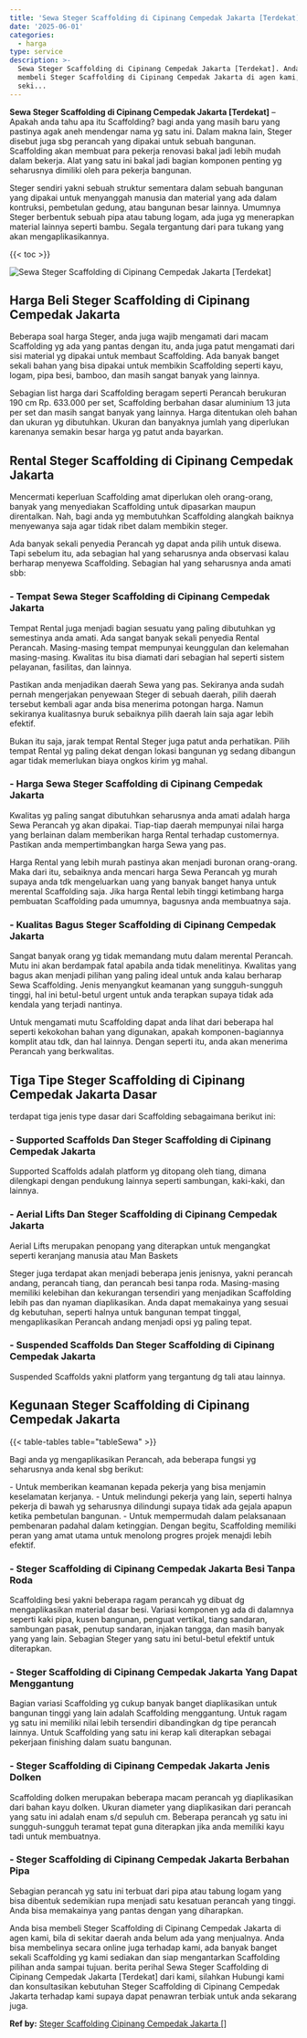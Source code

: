 ```yaml
---
title: 'Sewa Steger Scaffolding di Cipinang Cempedak Jakarta [Terdekat]'
date: '2025-06-01'
categories:
  - harga
type: service
description: >-
  Sewa Steger Scaffolding di Cipinang Cempedak Jakarta [Terdekat]. Anda bisa
  membeli Steger Scaffolding di Cipinang Cempedak Jakarta di agen kami, bila di
  seki...
---
```


**Sewa Steger Scaffolding di Cipinang Cempedak Jakarta \[Terdekat\]** – Apakah anda tahu apa itu Scaffolding? bagi anda yang masih baru yang pastinya agak aneh mendengar nama yg satu ini. Dalam makna lain, Steger disebut juga sbg perancah yang dipakai untuk sebuah bangunan. Scaffolding akan membuat para pekerja renovasi bakal jadi lebih mudah dalam bekerja. Alat yang satu ini bakal jadi bagian komponen penting yg seharusnya dimiliki oleh para pekerja bangunan.

Steger sendiri yakni sebuah struktur sementara dalam sebuah bangunan yang dipakai untuk menyanggah manusia dan material yang ada dalam kontruksi, pembetulan gedung, atau bangunan besar lainnya. Umumnya Steger berbentuk sebuah pipa atau tabung logam, ada juga yg menerapkan material lainnya seperti bambu. Segala tergantung dari para tukang yang akan mengaplikasikannya.

{{< toc >}}

![Sewa Steger Scaffolding di Cipinang Cempedak Jakarta [Terdekat]](/images/sewa-scaffolding-steger-09.png)

## Harga Beli Steger Scaffolding di Cipinang Cempedak Jakarta

Beberapa soal harga Steger, anda juga wajib mengamati dari macam Scaffolding yg ada yang pantas dengan itu, anda juga patut mengamati dari sisi material yg dipakai untuk membaut Scaffolding. Ada banyak banget sekali bahan yang bisa dipakai untuk membikin Scaffolding seperti kayu, logam, pipa besi, bamboo, dan masih sangat banyak yang lainnya.

Sebagian list harga dari Scaffolding beragam seperti Perancah berukuran 190 cm Rp. 633.000 per set, Scaffolding berbahan dasar aluminium 13 juta per set dan masih sangat banyak yang lainnya. Harga ditentukan oleh bahan dan ukuran yg dibutuhkan. Ukuran dan banyaknya jumlah yang diperlukan karenanya semakin besar harga yg patut anda bayarkan.

## Rental Steger Scaffolding di Cipinang Cempedak Jakarta

Mencermati keperluan Scaffolding amat diperlukan oleh orang-orang, banyak yang menyediakan Scaffolding untuk dipasarkan maupun direntalkan. Nah, bagi anda yg membutuhkan Scaffolding alangkah baiknya menyewanya saja agar tidak ribet dalam membikin steger.

Ada banyak sekali penyedia Perancah yg dapat anda pilih untuk disewa. Tapi sebelum itu, ada sebagian hal yang seharusnya anda observasi kalau berharap menyewa Scaffolding. Sebagian hal yang seharusnya anda amati sbb:

### \- Tempat Sewa Steger Scaffolding di Cipinang Cempedak Jakarta

Tempat Rental juga menjadi bagian sesuatu yang paling dibutuhkan yg semestinya anda amati. Ada sangat banyak sekali penyedia Rental Perancah. Masing-masing tempat mempunyai keunggulan dan kelemahan masing-masing. Kwalitas itu bisa diamati dari sebagian hal seperti sistem pelayanan, fasilitas, dan lainnya.

Pastikan anda menjadikan daerah Sewa yang pas. Sekiranya anda sudah pernah mengerjakan penyewaan Steger di sebuah daerah, pilih daerah tersebut kembali agar anda bisa menerima potongan harga. Namun sekiranya kualitasnya buruk sebaiknya pilih daerah lain saja agar lebih efektif.

Bukan itu saja, jarak tempat Rental Steger juga patut anda perhatikan. Pilih tempat Rental yg paling dekat dengan lokasi bangunan yg sedang dibangun agar tidak memerlukan biaya ongkos kirim yg mahal.

### \- Harga Sewa Steger Scaffolding di Cipinang Cempedak Jakarta

Kwalitas yg paling sangat dibutuhkan seharusnya anda amati adalah harga Sewa Perancah yg akan dipakai. Tiap-tiap daerah mempunyai nilai harga yang berlainan dalam memberikan harga Rental terhadap customernya. Pastikan anda mempertimbangkan harga Sewa yang pas.

Harga Rental yang lebih murah pastinya akan menjadi buronan orang-orang. Maka dari itu, sebaiknya anda mencari harga Sewa Perancah yg murah supaya anda tdk mengeluarkan uang yang banyak banget hanya untuk merental Scaffolding saja. Jika harga Rental lebih tinggi ketimbang harga pembuatan Scaffolding pada umumnya, bagusnya anda membuatnya saja.

### \- Kualitas Bagus Steger Scaffolding di Cipinang Cempedak Jakarta

Sangat banyak orang yg tidak memandang mutu dalam merental Perancah. Mutu ini akan berdampak fatal apabila anda tidak menelitinya. Kwalitas yang bagus akan menjadi pilihan yang paling ideal untuk anda kalau berharap Sewa Scaffolding. Jenis menyangkut keamanan yang sungguh-sungguh tinggi, hal ini betul-betul urgent untuk anda terapkan supaya tidak ada kendala yang terjadi nantinya.

Untuk mengamati mutu Scaffolding dapat anda lihat dari beberapa hal seperti kekokohan bahan yang digunakan, apakah komponen-bagiannya komplit atau tdk, dan hal lainnya. Dengan seperti itu, anda akan menerima Perancah yang berkwalitas.

## Tiga Tipe Steger Scaffolding di Cipinang Cempedak Jakarta Dasar

terdapat tiga jenis type dasar dari Scaffolding sebagaimana berikut ini:

### \- Supported Scaffolds Dan Steger Scaffolding di Cipinang Cempedak Jakarta

Supported Scaffolds adalah platform yg ditopang oleh tiang, dimana dilengkapi dengan pendukung lainnya seperti sambungan, kaki-kaki, dan lainnya.

### \- Aerial Lifts Dan Steger Scaffolding di Cipinang Cempedak Jakarta

Aerial Lifts merupakan penopang yang diterapkan untuk mengangkat seperti keranjang manusia atau Man Baskets

Steger juga terdapat akan menjadi beberapa jenis jenisnya, yakni perancah andang, perancah tiang, dan perancah besi tanpa roda. Masing-masing memiliki kelebihan dan kekurangan tersendiri yang menjadikan Scaffolding lebih pas dan nyaman diaplikasikan. Anda dapat memakainya yang sesuai dg kebutuhan, seperti halnya untuk bangunan tempat tinggal, mengaplikasikan Perancah andang menjadi opsi yg paling tepat.

### \- Suspended Scaffolds Dan Steger Scaffolding di Cipinang Cempedak Jakarta

Suspended Scaffolds yakni platform yang tergantung dg tali atau lainnya.

## Kegunaan Steger Scaffolding di Cipinang Cempedak Jakarta

{{< table-tables table="tableSewa" >}}

Bagi anda yg mengaplikasikan Perancah, ada beberapa fungsi yg seharusnya anda kenal sbg berikut:

\- Untuk memberikan keamanan kepada pekerja yang bisa menjamin keselamatan kerjanya. - Untuk melindungi pekerja yang lain, seperti halnya pekerja di bawah yg seharusnya dilindungi supaya tidak ada gejala apapun ketika pembetulan bangunan. - Untuk mempermudah dalam pelaksanaan pembenaran padahal dalam ketinggian. Dengan begitu, Scaffolding memiliki peran yang amat utama untuk menolong progres projek menajdi lebih efektif.

### \- Steger Scaffolding di Cipinang Cempedak Jakarta Besi Tanpa Roda

Scaffolding besi yakni beberapa ragam perancah yg dibuat dg mengaplikasikan material dasar besi. Variasi komponen yg ada di dalamnya seperti kaki pipa, kusen bangunan, penguat vertikal, tiang sandaran, sambungan pasak, penutup sandaran, injakan tangga, dan masih banyak yang yang lain. Sebagian Steger yang satu ini betul-betul efektif untuk diterapkan.

### \- Steger Scaffolding di Cipinang Cempedak Jakarta Yang Dapat Menggantung

Bagian variasi Scaffolding yg cukup banyak banget diaplikasikan untuk bangunan tinggi yang lain adalah Scaffolding menggantung. Untuk ragam yg satu ini memiliki nilai lebih tersendiri dibandingkan dg tipe perancah lainnya. Untuk Scaffolding yang satu ini kerap kali diterapkan sebagai pekerjaan finishing dalam suatu bangunan.

### \- Steger Scaffolding di Cipinang Cempedak Jakarta Jenis Dolken

Scaffolding dolken merupakan beberapa macam perancah yg diaplikasikan dari bahan kayu dolken. Ukuran diameter yang diaplikasikan dari perancah yang satu ini adalah enam s/d sepuluh cm. Beberapa perancah yg satu ini sungguh-sungguh teramat tepat guna diterapkan jika anda memiliki kayu tadi untuk membuatnya.

### \- Steger Scaffolding di Cipinang Cempedak Jakarta Berbahan Pipa

Sebagian perancah yg satu ini terbuat dari pipa atau tabung logam yang bisa dibentuk sedemikian rupa menjadi satu kesatuan perancah yang tinggi. Anda bisa memakainya yang pantas dengan yang diharapkan.

Anda bisa membeli Steger Scaffolding di Cipinang Cempedak Jakarta di agen kami, bila di sekitar daerah anda belum ada yang menjualnya. Anda bisa membelinya secara online juga terhadap kami, ada banyak banget sekali Scaffolding yg kami sediakan dan siap mengantarkan Scaffolding pilihan anda sampai tujuan. berita perihal Sewa Steger Scaffolding di Cipinang Cempedak Jakarta \[Terdekat\] dari kami, silahkan Hubungi kami dan konsultasikan kebutuhan Steger Scaffolding di Cipinang Cempedak Jakarta terhadap kami supaya dapat penawran terbiak untuk anda sekarang juga.

**Ref by:** [Steger Scaffolding Cipinang Cempedak Jakarta []](https://id.wikipedia.org/wiki/Steger)
